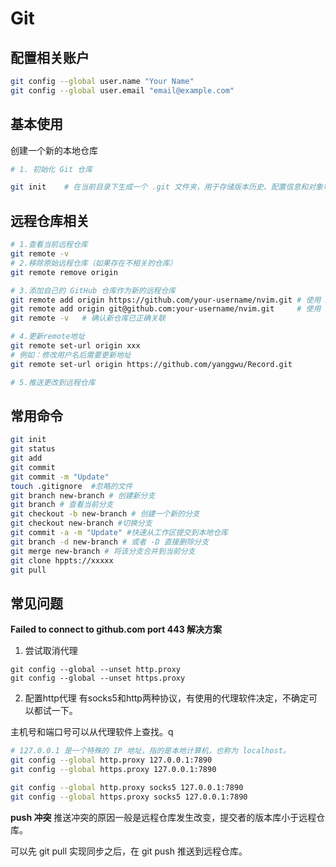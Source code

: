 # Git

## 配置相关账户

```bash
git config --global user.name "Your Name"
git config --global user.email "email@example.com"
```

## 基本使用

创建一个新的本地仓库

```bash
# 1. 初始化 Git 仓库

git init	# 在当前目录下生成一个 .git 文件夹，用于存储版本历史、配置信息和对象等。
```

## 远程仓库相关

```bash
# 1.查看当前远程仓库
git remote -v
# 2.移除原始远程仓库（如果存在不相关的仓库）
git remote remove origin

# 3.添加自己的 GitHub 仓库作为新的远程仓库
git remote add origin https://github.com/your-username/nvim.git	# 使用 HTTPS
git remote add origin git@github.com:your-username/nvim.git		# 使用 SSH
git remote -v	# 确认新仓库已正确关联

# 4.更新remote地址
git remote set-url origin xxx
# 例如：修改用户名后需要更新地址
git remote set-url origin https://github.com/yanggwu/Record.git

# 5.推送更改到远程仓库

```

## 常用命令

```bash
git init
git status
git add
git commit
git commit -m "Update"
touch .gitignore  #忽略的文件
git branch new-branch # 创建新分支
git branch # 查看当前分支
git checkout -b new-branch # 创建一个新的分支
git checkout new-branch #切换分支
git commit -a -m "Update" #快速从工作区提交到本地仓库
git branch -d new-branch # 或者 -D 直接删除分支
git merge new-branch # 将该分支合并到当前分支
git clone hppts://xxxxx
git pull
```



## 常见问题

**Failed to connect to github.com port 443 解决方案**

1. 尝试取消代理

```shell
git config --global --unset http.proxy
git config --global --unset https.proxy
```

2. 配置http代理 
有socks5和http两种协议，有使用的代理软件决定，不确定可以都试一下。

主机号和端口号可以从代理软件上查找。q

```bash
# 127.0.0.1 是一个特殊的 IP 地址，指的是本地计算机，也称为 localhost。
git config --global http.proxy 127.0.0.1:7890
git config --global https.proxy 127.0.0.1:7890

git config --global http.proxy socks5 127.0.0.1:7890
git config --global https.proxy socks5 127.0.0.1:7890
```

**push 冲突**
推送冲突的原因一般是远程仓库发生改变，提交者的版本库小于远程仓库。

可以先 git pull 实现同步之后，在 git push 推送到远程仓库。
